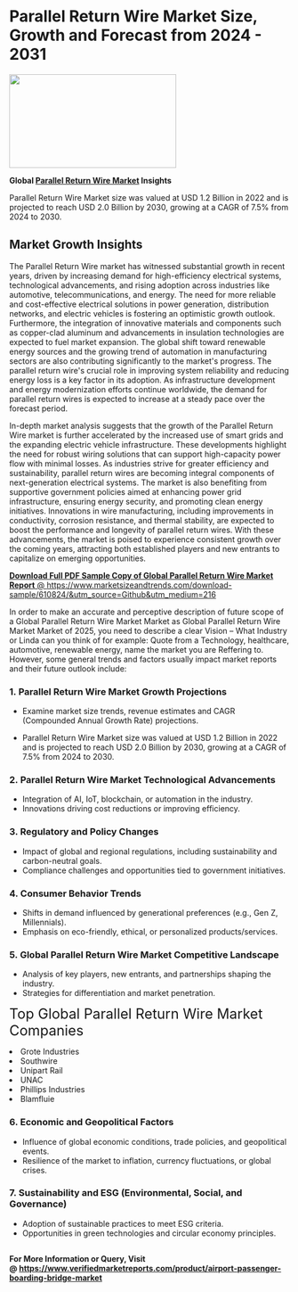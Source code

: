 <H1>Parallel Return Wire Market Size, Growth and Forecast from 2024 - 2031</H1><img class="aligncenter size-medium wp-image-584254" src="https://thirdeyenews.in/wp-content/uploads/2024/09/Global-Market-Research-300x168.jpeg" alt="" width="300" height="168" /><p><strong>Global&nbsp;<a href="https://www.marketsizeandtrends.com/download-sample/610824/&amp;utm_source=Github&utm_medium=216">Parallel Return Wire Market</a> Insights</strong></p><p>Parallel Return Wire Market size was valued at USD 1.2 Billion in 2022 and is projected to reach USD 2.0 Billion by 2030, growing at a CAGR of 7.5% from 2024 to 2030.</p><p><h2>Market Growth Insights</h2> <p>The Parallel Return Wire market has witnessed substantial growth in recent years, driven by increasing demand for high-efficiency electrical systems, technological advancements, and rising adoption across industries like automotive, telecommunications, and energy. The need for more reliable and cost-effective electrical solutions in power generation, distribution networks, and electric vehicles is fostering an optimistic growth outlook. Furthermore, the integration of innovative materials and components such as copper-clad aluminum and advancements in insulation technologies are expected to fuel market expansion. The global shift toward renewable energy sources and the growing trend of automation in manufacturing sectors are also contributing significantly to the market's progress. The parallel return wire's crucial role in improving system reliability and reducing energy loss is a key factor in its adoption. As infrastructure development and energy modernization efforts continue worldwide, the demand for parallel return wires is expected to increase at a steady pace over the forecast period.</p> <p><a href="#"></a></p> <p>In-depth market analysis suggests that the growth of the Parallel Return Wire market is further accelerated by the increased use of smart grids and the expanding electric vehicle infrastructure. These developments highlight the need for robust wiring solutions that can support high-capacity power flow with minimal losses. As industries strive for greater efficiency and sustainability, parallel return wires are becoming integral components of next-generation electrical systems. The market is also benefiting from supportive government policies aimed at enhancing power grid infrastructure, ensuring energy security, and promoting clean energy initiatives. Innovations in wire manufacturing, including improvements in conductivity, corrosion resistance, and thermal stability, are expected to boost the performance and longevity of parallel return wires. With these advancements, the market is poised to experience consistent growth over the coming years, attracting both established players and new entrants to capitalize on emerging opportunities.</p> <p><a href="#"></p><p><span class=""><strong>Download Full PDF Sample Copy of Global Parallel Return Wire Market Report</strong> @ <a href="https://www.marketsizeandtrends.com/download-sample/610824/&amp;utm_source=Github&utm_medium=216" target="_blank">https://www.marketsizeandtrends.com/download-sample/610824/&amp;utm_source=Github&utm_medium=216</a></span></p><p>In order to make an accurate and perceptive description of future scope of a Global&nbsp;Parallel Return Wire Market Market as Global&nbsp;Parallel Return Wire Market Market of 2025, you need to describe a clear Vision &ndash; What Industry or Linda can you think of for example: Quote from a Technology, healthcare, automotive, renewable energy, name the market you are Reffering to. However, some general trends and factors usually impact market reports and their future outlook include:</p><h3>1.&nbsp;<strong>Parallel Return Wire Market Growth Projections</strong></h3><ul><li>Examine market size trends, revenue estimates and CAGR (Compounded Annual Growth Rate) projections.</li><li><p>Parallel Return Wire Market size was valued at USD 1.2 Billion in 2022 and is projected to reach USD 2.0 Billion by 2030, growing at a CAGR of 7.5% from 2024 to 2030.</p></li></ul><h3>2.&nbsp;<strong>Parallel Return Wire Market Technological Advancements</strong></h3><ul><li>Integration of AI, IoT, blockchain, or automation in the industry.</li><li>Innovations driving cost reductions or improving efficiency.</li></ul><h3>3.&nbsp;<strong>Regulatory and Policy Changes</strong></h3><ul><li>Impact of global and regional regulations, including sustainability and carbon-neutral goals.</li><li>Compliance challenges and opportunities tied to government initiatives.</li></ul><h3>4.&nbsp;<strong>Consumer Behavior Trends</strong></h3><ul><li>Shifts in demand influenced by generational preferences (e.g., Gen Z, Millennials).</li><li>Emphasis on eco-friendly, ethical, or personalized products/services.</li></ul><h3>5.&nbsp;<strong>Global Parallel Return Wire Market Competitive Landscape</strong></h3><ul><li>Analysis of key players, new entrants, and partnerships shaping the industry.</li><li>Strategies for differentiation and market penetration.</li></ul><p data-pm-slice="1 1 []"><span style="color: inherit; font-family: inherit; font-size: 25px;">Top Global Parallel Return Wire Market Companies</span></p><div class="" data-test-id=""><p><li>Grote Industries</li><li> Southwire</li><li> Unipart Rail</li><li> UNAC</li><li> Phillips Industries</li><li> Blamfluie</li></p></div><h3>6.&nbsp;<strong>Economic and Geopolitical Factors</strong></h3><ul><li>Influence of global economic conditions, trade policies, and geopolitical events.</li><li>Resilience of the market to inflation, currency fluctuations, or global crises.</li></ul><h3>7.&nbsp;<strong>Sustainability and ESG (Environmental, Social, and Governance)</strong></h3><ul><li>Adoption of sustainable practices to meet ESG criteria.</li><li>Opportunities in green technologies and circular economy principles.</li></ul><h2><strong style="font-size: 14px;">For More Information or Query, Visit @&nbsp;</strong><a style="background-color: #ffffff; font-size: 14px;" href="https://www.marketsizeandtrends.com/report/parallel-return-wire-market/" target="_blank">https://www.verifiedmarketreports.com/product/airport-passenger-boarding-bridge-market</a></h2>
